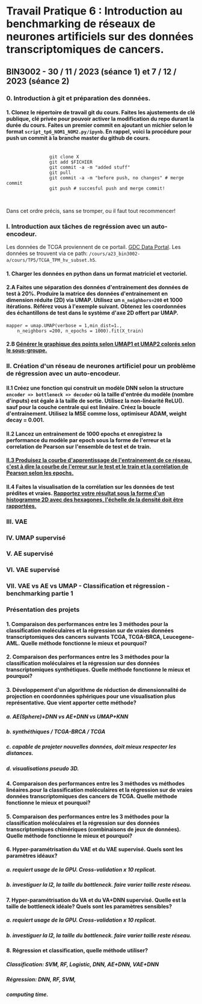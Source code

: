 <body>
    <div class="container">
        <h1>Travail Pratique 6 : Introduction au benchmarking de réseaux de neurones artificiels sur des données transcriptomiques de cancers.</h1>
        <h2>BIN3002 - 30 / 11 / 2023 (séance 1) et 7 / 12 / 2023 (séance 2) </h2>
        <h3>0. Introduction à git et préparation des données. </h3>
        <h4>1. Clonez le répertoire de travail git du cours. Faites les ajustements de clé publique, clé privée pour pouvoir activer
            la modification du repo durant la durée du cours. Faites un premier commit en ajoutant un michier selon le format
            <code>script_tp6_NOM1_NOM2.py/ipynb</code>. En rappel, voici la procédure pour push un commit à la branche master du
            github de cours.
        </h4>
            <pre>
            <code class="langugage-bash">
                git clone X 
                git add $FICHIER
                git commit -a -m "added stuff"
                git pull
                git commit -a -m "before push, no changes" # merge commit
                git push # succesful push and merge commit! 
            </code>
        </pre>
        <p>
        Dans cet ordre précis, sans se tromper, ou il faut tout recommencer!
        </p>
        <h3>I. Introduction aux tâches de regréssion avec un auto-encodeur.</h3>
        <p>
            Les données de TCGA proviennent de ce portail. <a href="https://portal.gdc.cancer.gov/" target="_blank">GDC Data Portal</a>. 
            Les données se trouvent via ce path: <code>/cours/a23_bin3002-a/cours/TP5/TCGA_TPM_hv_subset.h5</code>.
        </p>
        <h4>1. Charger les données en python dans un format matriciel et vectoriel.</h4>
        <h4>2.A Faites une séparation des données d'entrainement des données de test à 20%. Produire la matrice des données d'entrainement en dimension réduite (2D) via UMAP. Utilisez un <code>n_neighbors=200</code> et 1000 itérations. 
        Référez vous à l'exemple suivant. Obtenez les coordonnées des échantillons de test dans le système d'axe 2D offert par UMAP. </h4>
   <pre><code class="language-python">mapper = umap.UMAP(verbose = 1,min_dist=1., 
    n_neighbors =200, n_epochs = 1000).fit(X_train)</code></pre>     
        <h4>2.B  <u>Générer le graphique des points selon UMAP1 et UMAP2 colorés selon le sous-groupe.</u></h4>
        <h3>II. Création d'un réseau de neurones artificiel pour un problème de régression avec un auto-encodeur. 
            <h4>II.1 Créez une fonction qui construit un modèle DNN selon la structure <code>encoder => bottleneck => decoder</code>
            où la taille d'entrée du modèle (nombre d'inputs) est égale à la taille de sortie. Utilisez
            la non-linéarité ReLU(). sauf pour la couche centrale qui est linéaire. Créez la boucle d'entrainement. Utilisez
            la MSE comme loss, optimiseur ADAM, weight decay = 0.001. 
            </h4>
            <h4>II.2 Lancez un entrainement de 1000 epochs et enregistrez la performance du modèle par epoch sous la forme de l'erreur et la correlation 
                de Pearson sur l'ensemble de test et de train.</h4>
            <h4>
                <u>II.3 Produisez la courbe d'apprentissage de l'entrainement de ce réseau, c'est à dire la courbe de l'erreur sur le 
                test et le train et la corrélation de Pearson selon les epochs. </u>
            </h4>
                <h4>II.4 Faites la visualisation de la corrélation sur les données de test prédites et vraies. <u>Rapportez votre résultat sous la 
                forme d'un histogramme 2D avec des hexagones, l'échelle de la densité doit être rapportées.</u>   
            </h4>
        <h3>III. VAE </h3>
        <h3>IV. UMAP supervisé </h3>
        <h3>V. AE supervisé</h3>
        <h3>VI. VAE supervisé </h3>
        <h3>VII. VAE vs AE vs UMAP - Classification et régression - benchmarking partie 1</h3>
        <h3>Présentation des projets</h3>
        <h4>1. Comparaison des performances entre les 3 méthodes pour la classification moléculaires et la régression sur de 
            vraies données transcriptomiques des cancers suivants TCGA, TCGA-BRCA, Leucegene-AML. Quelle méthode fonctionne le mieux et pourquoi?
        </h4>
        <h4>2. Comparaison des performances entre les 3 méthodes pour la classification moléculaires et la régression sur des 
            données transcriptomiques synthétiques. Quelle méthode fonctionne le mieux et pourquoi?
        </h4>
        <h4>3. Développement d'un algorithme de réduction de dimensionnalité de projection en coordonnées sphériques pour une 
            visualisation plus représentative. Que vient apporter cette méthode? </h4>
            <h5>a. AE(Sphere)+DNN vs AE+DNN vs UMAP+KNN </h5>
            <h5>b. synthéthiques / TCGA-BRCA / TCGA</h5>
            <h5>c. capable de projeter nouvelles données, doit mieux respecter les distances.</h5>
            <h5>d. visualisations pseudo 3D.</h5>
        <h4>4. Comparaison des performances entre les 3 méthodes vs méthodes linéaires.pour la classification moléculaires et la régression sur de 
            vraies données transcriptomiques des cancers de TCGA. Quelle méthode fonctionne le mieux et pourquoi?</h4>
        <h4>5. Comparaison des performances entre les 3 méthodes pour la classification moléculaires et la régression sur des 
            données transcriptomiques chimériques (combinaisons de jeux de données). Quelle méthode fonctionne le mieux et pourquoi? </h4>
        <h4>6. Hyper-paramétrisation du VAE et du VAE supervisé. Quels sont les paramètres idéaux?</h4>
        <h5>a. requiert usage de la GPU. Cross-validation x 10 replicat.</h5>
        <h5>b. investiguer la l2, la taille du bottleneck. faire varier taille reste réseau.</h5>
        <h4>7. Hyper-paramétrisation du VA et du VA+DNN supervisé. Quelle est la taille de
            bottleneck idéale? Quels sont les paramètres sensibles?</h4>
        <h5>a. requiert usage de la GPU. Cross-validation x 10 replicat.</h5>
        <h5>b. investiguer la l2, la taille du bottleneck. faire varier taille reste réseau. 
        </h5>
        <h4>8. Régression et classification, quelle méthode utiliser? </h4>
        <h5>Classification: SVM, RF, Logistic, DNN, AE+DNN, VAE+DNN</h5>
        <h5>Régression: DNN, RF, SVM, </h5>
        <h5>computing time.</h5>
    </div>
</body>
